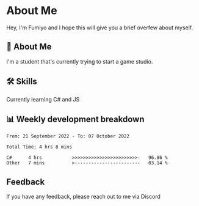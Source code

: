 
# About Me

Hey, I'm Fumiyo and I hope this will give you a brief overfew about myself.


## 🚀 About Me
I'm a student that's currently trying to start a game studio.


## 🛠 Skills

Currently learning C# and JS


## 📊 Weekly development breakdown
<!--START_SECTION:waka-->

```text
From: 21 September 2022 - To: 07 October 2022

Total Time: 4 hrs 8 mins

C#      4 hrs           >>>>>>>>>>>>>>>>>>>>>>>>-   96.86 %
Other   7 mins          >------------------------   03.14 %
```

<!--END_SECTION:waka-->


## Feedback

If you have any feedback, please reach out to me via Discord
